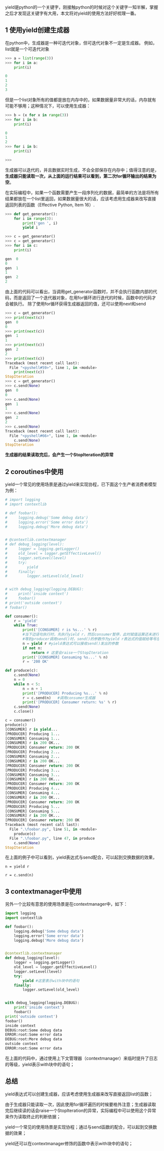 yield是python的一个关键字，刚接触python的时候对这个关键字一知半解，掌握之后才发现这关键字有大用，本文将对yield的使用方法好好梳理一番。

## 1 使用yield创建生成器

在python中，生成器是一种可迭代对象，但可迭代对象不一定是生成器。 例如，list就是一个可迭代对象

```python
>>> a = list(range(3))
>>> for i in a:
    print(i)

0
1
2
3
```

但是一个list对象所有的值都是放在内存中的，如果数据量非常大的话，内存就有可能不够用；这种情况下，可以使用生成器：

```python
>>> b = (x for x in range(3))
>>> for i in b:
    print(i)

0
1
2
>>> for i in b:
    print(i)

>>>
```

生成器可以迭代的，并且数据实时生成，不会全部保存在内存中；值得注意的是，**生成器只能读取一次，从上面的运行结果可以看到，第二次for循环输出的结果为空**。

在实际编程中，如果一个函数需要产生一段序列化的数据，最简单的方法是将所有结果都放在一个list里返回，如果数据量很大的话，应该考虑用生成器来改写直接返回列表的函数（Effective Python, Item 16）.

```python
>>> def get_generator():
    for i in range(3):
        print('gen ', i)
        yield i

>>> c = get_generator() 
>>> c = get_generator()
>>> for i in c:
    print(i)

gen  0
0
gen  1
1
gen  2
2
```

由上面的代码可以看出，当调用get_generator函数时，并不会执行函数内部的代码，而是返回了一个迭代器对象，在用for循环进行迭代的时候，函数中的代码才会被执行。 除了使用for循环获得生成器返回的值，还可以使用next和send

```python
>>> c = get_generator()
>>> print(next(c))
gen  0
0
>>> print(next(c))
gen  1
1
>>> print(next(c))
gen  2
2
>>> print(next(c))
Traceback (most recent call last):
  File "<pyshell#59>", line 1, in <module>
    print(next(c))
StopIteration
>>> c = get_generator()
>>> c.send(None)
gen  0
0
>>> c.send(None)
gen  1
1
>>> c.send(None)
gen  2
2
>>> c.send(None)
Traceback (most recent call last):
  File "<pyshell#66>", line 1, in <module>
    c.send(None)
StopIteration
```

**生成器的结果读取完后，会产生一个StopIteration的异常**

## 2 coroutines中使用

yield一个常见的使用场景是通过yield来实现协程，已下面这个生产者消费者模型为例：

```python
# import logging
# import contextlib

# def foobar():
#     logging.debug('Some debug data')
#     logging.error('Some error data')
#     logging.debug('More debug data')


# @contextlib.contextmanager
# def debug_logging(level):
#     logger = logging.getLogger()
#     old_level = logger.getEffectiveLevel()
#     logger.setLevel(level)
#     try:
#         yield
#     finally:
#         logger.setLevel(old_level)


# with debug_logging(logging.DEBUG):
#     print('inside context')
#     foobar()
# print('outside context')
# foobar()

def consumer():
    r = 'yield'
    while True:
        print('[CONSUMER] r is %s...' % r)
        #当下边语句执行时，先执行yield r，然后consumer暂停，此时赋值运算还未进行
        #等到producer调用send()时，send()的参数作为yield r表达式的值赋给等号左边
        n = yield r #yield表达式可以接收send()发出的参数
        if not n:
            return # 这里会raise一个StopIteration
        print('[CONSUMER] Consuming %s...' % n)
        r = '200 OK'

def produce(c):
    c.send(None)
    n = 0
    while n < 5:
        n = n + 1
        print('[PRODUCER] Producing %s...' % n)
        r = c.send(n)   #调用consumer生成器
        print('[PRODUCER] Consumer return: %s' % r)
    c.send(None)    
    c.close()

c = consumer()
produce(c)
[CONSUMER] r is yield...
[PRODUCER] Producing 1...
[CONSUMER] Consuming 1...
[CONSUMER] r is 200 OK...
[PRODUCER] Consumer return: 200 OK
[PRODUCER] Producing 2...
[CONSUMER] Consuming 2...
[CONSUMER] r is 200 OK...
[PRODUCER] Consumer return: 200 OK
[PRODUCER] Producing 3...
[CONSUMER] Consuming 3...
[CONSUMER] r is 200 OK...
[PRODUCER] Consumer return: 200 OK
[PRODUCER] Producing 4...
[CONSUMER] Consuming 4...
[CONSUMER] r is 200 OK...
[PRODUCER] Consumer return: 200 OK
[PRODUCER] Producing 5...
[CONSUMER] Consuming 5...
[CONSUMER] r is 200 OK...
[PRODUCER] Consumer return: 200 OK
Traceback (most recent call last):
  File ".\foobar.py", line 51, in <module>
    produce(c)
  File ".\foobar.py", line 47, in produce
    c.send(None)
StopIteration
```

在上面的例子中可以看到，yield表达式与send配合，可以起到交换数据的效果，

```text
n = yield r

r = c.send(n)
```

## 3 contextmanager中使用

另外一个比较有意思的使用场景是在contextmanager中，如下：

```python
import logging
import contextlib

def foobar():
    logging.debug('Some debug data')
    logging.error('Some error data')
    logging.debug('More debug data')


@contextlib.contextmanager
def debug_logging(level):
    logger = logging.getLogger()
    old_level = logger.getEffectiveLevel()
    logger.setLevel(level)
    try:
        yield #这里表示with块中的语句
    finally:
        logger.setLevel(old_level)


with debug_logging(logging.DEBUG):
    print('inside context')
    foobar()
print('outside context')
foobar()
inside context
DEBUG:root:Some debug data
ERROR:root:Some error data
DEBUG:root:More debug data
outside context
ERROR:root:Some error data
```

在上面的代码中，通过使用上下文管理器（contextmanager）来临时提升了日志的等级，yield表示with块中的语句；

## 总结

yield表达式可以创建生成器，应该考虑使用生成器来改写直接返回list的函数；

由于生成器只能读取一次，因此使用for循环遍历的时候要格外注意；生成器读取完后继续读的话会raise一个StopIteration的异常，实际编程中可以使用这个异常来作为读取终止的判断依据；

yield一个常见的使用场景是实现协程；通过与send函数的配合，可以起到交换数据的效果；

yield还可以在contextmanager修饰的函数中表示with块中的语句；